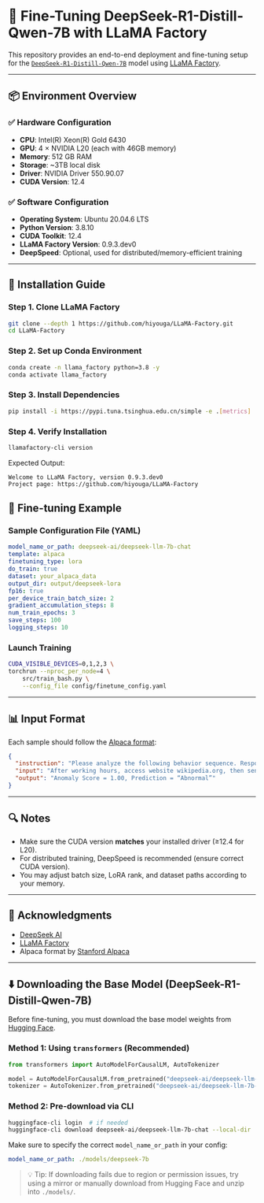 # 🔧 Fine-Tuning DeepSeek-R1-Distill-Qwen-7B with LLaMA Factory

This repository provides an end-to-end deployment and fine-tuning setup for the [`DeepSeek-R1-Distill-Qwen-7B`](https://huggingface.co/deepseek-ai/deepseek-llm-7b-chat) model using [LLaMA Factory](https://github.com/hiyouga/LLaMA-Factory).

---

## 📦 Environment Overview

### ✅ Hardware Configuration

- **CPU**: Intel(R) Xeon(R) Gold 6430  
- **GPU**: 4 × NVIDIA L20 (each with 46GB memory)  
- **Memory**: 512 GB RAM  
- **Storage**: ~3TB local disk  
- **Driver**: NVIDIA Driver 550.90.07  
- **CUDA Version**: 12.4  

### ✅ Software Configuration

- **Operating System**: Ubuntu 20.04.6 LTS  
- **Python Version**: 3.8.10  
- **CUDA Toolkit**: 12.4  
- **LLaMA Factory Version**: 0.9.3.dev0  
- **DeepSpeed**: Optional, used for distributed/memory-efficient training

---

## 🔧 Installation Guide

### Step 1. Clone LLaMA Factory

```bash
git clone --depth 1 https://github.com/hiyouga/LLaMA-Factory.git
cd LLaMA-Factory
```

### Step 2. Set up Conda Environment

```bash
conda create -n llama_factory python=3.8 -y
conda activate llama_factory
```

### Step 3. Install Dependencies

```bash
pip install -i https://pypi.tuna.tsinghua.edu.cn/simple -e .[metrics]
```

### Step 4. Verify Installation

```bash
llamafactory-cli version
```

Expected Output:

```
Welcome to LLaMA Factory, version 0.9.3.dev0
Project page: https://github.com/hiyouga/LLaMA-Factory
```


## 🧪 Fine-tuning Example

### Sample Configuration File (YAML)

```yaml
model_name_or_path: deepseek-ai/deepseek-llm-7b-chat
template: alpaca
finetuning_type: lora
do_train: true
dataset: your_alpaca_data
output_dir: output/deepseek-lora
fp16: true
per_device_train_batch_size: 2
gradient_accumulation_steps: 8
num_train_epochs: 3
save_steps: 100
logging_steps: 10
```

### Launch Training

```bash
CUDA_VISIBLE_DEVICES=0,1,2,3 \
torchrun --nproc_per_node=4 \
    src/train_bash.py \
    --config_file config/finetune_config.yaml
```

---

## 📊 Input Format

Each sample should follow the [Alpaca format](https://github.com/tatsu-lab/stanford_alpaca):

```json
{
  "instruction": "Please analyze the following behavior sequence. Respond with both an anomaly score and a classification result (‘Normal‘ or ‘Abnormal‘)",
  "input": "After working hours, access website wikipedia.org, then send email from insider to outsider.",
  "output": "Anomaly Score = 1.00, Prediction = “Abnormal”"
}
```

---

## 🔍 Notes

- Make sure the CUDA version **matches** your installed driver (≥12.4 for L20).
- For distributed training, DeepSpeed is recommended (ensure correct CUDA version).
- You may adjust batch size, LoRA rank, and dataset paths according to your memory.

---

## 📮 Acknowledgments

- [DeepSeek AI](https://github.com/deepseek-ai)
- [LLaMA Factory](https://github.com/hiyouga/LLaMA-Factory)
- Alpaca format by [Stanford Alpaca](https://github.com/tatsu-lab/stanford_alpaca)

---

## ⬇️ Downloading the Base Model (DeepSeek-R1-Distill-Qwen-7B)

Before fine-tuning, you must download the base model weights from [Hugging Face](https://huggingface.co/deepseek-ai/deepseek-llm-7b-chat).

### Method 1: Using `transformers` (Recommended)

```python
from transformers import AutoModelForCausalLM, AutoTokenizer

model = AutoModelForCausalLM.from_pretrained("deepseek-ai/deepseek-llm-7b-chat")
tokenizer = AutoTokenizer.from_pretrained("deepseek-ai/deepseek-llm-7b-chat")
```

### Method 2: Pre-download via CLI

```bash
huggingface-cli login  # if needed
huggingface-cli download deepseek-ai/deepseek-llm-7b-chat --local-dir ./models/deepseek-7b
```

Make sure to specify the correct `model_name_or_path` in your config:
```yaml
model_name_or_path: ./models/deepseek-7b
```


> 💡 Tip: If downloading fails due to region or permission issues, try using a mirror or manually download from Hugging Face and unzip into `./models/`.


